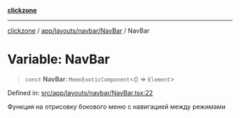 [**clickzone**](../../../../../README.md)

***

[clickzone](../../../../../README.md) / [app/layouts/navbar/NavBar](../README.md) / NavBar

# Variable: NavBar

> `const` **NavBar**: `MemoExoticComponent`\<() => `Element`\>

Defined in: [src/app/layouts/navbar/NavBar.tsx:22](https://github.com/MaximBri/ClickZone/blob/20f3f0d061a7c50a96ed5bba64acbc325a456072/client/src/app/layouts/navbar/NavBar.tsx#L22)

Функция на отрисовку бокового меню с навигацией между режимами
